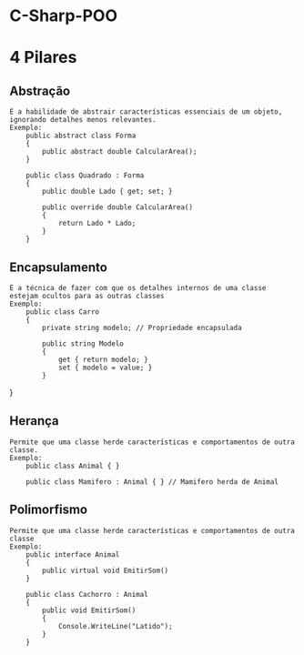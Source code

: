 # C-Sharp-POO

# 4 Pilares 

## Abstração 
    É a habilidade de abstrair características essenciais de um objeto, ignorando detalhes menos relevantes.
    Exemplo:
        public abstract class Forma
        {
            public abstract double CalcularArea();
        }

        public class Quadrado : Forma
        {
            public double Lado { get; set; }
    
            public override double CalcularArea()
            {
                return Lado * Lado;
            }
        }

## Encapsulamento 
    É a técnica de fazer com que os detalhes internos de uma classe estejam ocultos para as outras classes
    Exemplo:
        public class Carro
        {
            private string modelo; // Propriedade encapsulada
    
            public string Modelo
            {
                get { return modelo; }
                set { modelo = value; }
            }
}
## Herança 
    Permite que uma classe herde características e comportamentos de outra classe.
    Exemplo:
        public class Animal { }

        public class Mamifero : Animal { } // Mamifero herda de Animal

## Polimorfismo
    Permite que uma classe herde características e comportamentos de outra classe
    Exemplo:
        public interface Animal
        {
            public virtual void EmitirSom()
        }

        public class Cachorro : Animal
        {
            public void EmitirSom()
            {
                Console.WriteLine("Latido");
            }
        }


